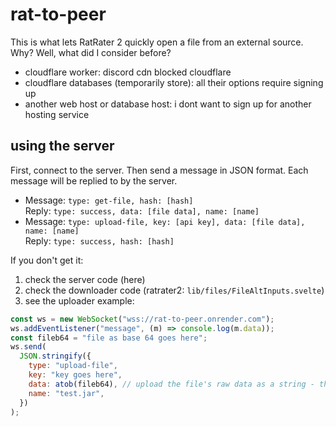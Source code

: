 # rat-to-peer

This is what lets RatRater 2 quickly open a file from an external source. Why? Well, what did I consider before?

- cloudflare worker: discord cdn blocked cloudflare
- cloudflare databases (temporarily store): all their options require signing up
- another web host or database host: i dont want to sign up for another hosting service

## using the server

First, connect to the server. Then send a message in JSON format. Each message will be replied to by the server.

- Message: `type: get-file, hash: [hash]`  
  Reply: `type: success, data: [file data], name: [name]`
- Message: `type: upload-file, key: [api key], data: [file data], name: [name]`  
  Reply: `type: success, hash: [hash]`

If you don't get it:

1. check the server code (here)
2. check the downloader code (ratrater2: `lib/files/FileAltInputs.svelte`)
3. see the uploader example:

```js
const ws = new WebSocket("wss://rat-to-peer.onrender.com");
ws.addEventListener("message", (m) => console.log(m.data));
const fileb64 = "file as base 64 goes here";
ws.send(
  JSON.stringify({
    type: "upload-file",
    key: "key goes here",
    data: atob(fileb64), // upload the file's raw data as a string - this part can be tricky
    name: "test.jar",
  })
);
```
